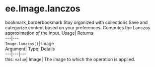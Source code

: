  
#  ee.Image.lanczos 
bookmark_borderbookmark Stay organized with collections  Save and categorize content based on your preferences.
Computes the Lanczos approximation of the input. 
Usage| Returns  
---|---  
`Image.lanczos()`| Image  
Argument| Type| Details  
---|---|---  
this: `value`| Image| The image to which the operation is applied.  
